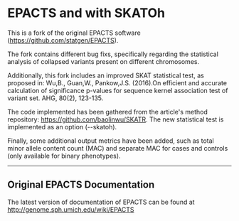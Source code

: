 # EPACTS and with SKATOh

This is a fork of the original EPACTS software (https://github.com/statgen/EPACTS).

The fork contains different bug fixs, specifically regarding the statistical analysis of collapsed variants present on different chromosomes.

Additionally, this fork includes an improved SKAT statistical test, as proposed in:
Wu,B., Guan,W., Pankow,J.S. (2016).On efficient and accurate calculation of significance p-values for sequence kernel association test of variant set. AHG, 80(2), 123-135.

The code implemented has been gathered from the article's method repository: https://github.com/baolinwu/SKATR.
The new statistical test is implemented as an option (--skatoh).

Finally, some additional output metrics have been added, such as total minor allele content count (MAC) and separate MAC for cases and controls (only available for binary phenotypes).

---------------------------------------------------------------------

## Original EPACTS Documentation

The latest version of documentation of EPACTS can be found at
http://genome.sph.umich.edu/wiki/EPACTS


